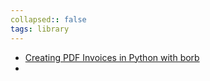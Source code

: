 ```yaml
---
collapsed:: false
tags: library
---
```


- [Creating PDF Invoices in Python with borb](https://stackabuse.com/creating-pdf-invoices-in-python-with-borb/)
-